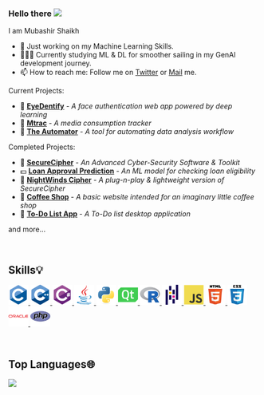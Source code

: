 ### Hello there <img src="https://raw.githubusercontent.com/MartinHeinz/MartinHeinz/master/wave.gif" width="25px">
 
 I am Mubashir Shaikh

- 🔧 Just working on my Machine Learning Skills.
- 🧑🏻‍💻 Currently studying ML & DL for smoother sailing in my GenAI development journey.
- 📫 How to reach me: Follow me on [Twitter](https://x.com/skmubashirrr)
 or [Mail](mailto:mubashirshaikh1666@gmail.com) me.


Current Projects:

- 🔎 **[EyeDentify](https://github.com/Mubashirr101/EyeDentify)** - *A face authentication web app powered by deep learning*
- 🍿 **[Mtrac](https://github.com/Mubashirr101/Movie-Tracker)** - *A media consumption tracker* 
- 🔬 **[The Automator](https://github.com/Mubashirr101/The_Automator)** - *A tool for automating data analysis workflow*


Completed Projects:

- 🔐 **[SecureCipher](https://github.com/Mubashirr101/SecureCipher)** - *An Advanced Cyber-Security Software & Toolkit*
- 💵 **[Loan Approval Prediction](https://github.com/Mubashirr101/Loan-Approval-Prediction-Model)** - *An ML model for checking loan eligibility*
- 🌙 **[NightWinds Cipher](https://github.com/Mubashirr101/NightWinds_Cipher)** - *A plug-n-play & lightweight version of SecureCipher*
- 🏪 **[Coffee Shop](https://github.com/Mubashirr101/coffeeshop)** - *A basic website intended for an imaginary little coffee shop*
- 📝 **[To-Do List App](https://github.com/Mubashirr101/To-Do-List)** - *A To-Do list desktop application*

and more...

<br>
<h2>Skills💡</h2>
<div>
  <p align="left">
    <a href="https://www.cprogramming.com/" target="_blank" rel="noreferrer">
      <img src="https://raw.githubusercontent.com/devicons/devicon/master/icons/c/c-original.svg" alt="c" width="40" height="40"/>
    </a>
    <a href="https://www.w3schools.com/cpp/" target="_blank" rel="noreferrer">
      <img src="https://raw.githubusercontent.com/devicons/devicon/master/icons/cplusplus/cplusplus-original.svg" alt="cplusplus" width="40" height="40"/>
    </a>
    <a href="https://docs.microsoft.com/en-us/dotnet/csharp/" target="_blank" rel="noreferrer">
      <img src="https://raw.githubusercontent.com/devicons/devicon/master/icons/csharp/csharp-original.svg" alt="csharp" width="40" height="40"/>
    </a>
    <a href="https://www.java.com" target="_blank" rel="noreferrer">
      <img src="https://raw.githubusercontent.com/devicons/devicon/master/icons/java/java-original.svg" alt="java" width="40" height="40"/>
    </a>
    <a href="https://www.python.org" target="_blank" rel="noreferrer">
      <img src="https://raw.githubusercontent.com/devicons/devicon/master/icons/python/python-original.svg" alt="python" width="40" height="40"/>
    </a>
    <a href="https://www.qt.io/" target="_blank" rel="noreferrer">
      <img src="https://raw.githubusercontent.com/devicons/devicon/master/icons/qt/qt-original.svg" alt="qt" width="40" height="40"/>
    </a>
    <a href="https://www.r-project.org/" target="_blank" rel="noreferrer">
      <img src="https://raw.githubusercontent.com/devicons/devicon/master/icons/r/r-original.svg" alt="r" width="40" height="40"/>
    </a>
    <a href="https://pandas.pydata.org/" target="_blank" rel="noreferrer">
      <img src="https://raw.githubusercontent.com/devicons/devicon/master/icons/pandas/pandas-original.svg" alt="pandas" width="40" height="40"/>
    </a>
    <a href="https://developer.mozilla.org/en-US/docs/Web/JavaScript" target="_blank" rel="noreferrer">
      <img src="https://raw.githubusercontent.com/devicons/devicon/master/icons/javascript/javascript-original.svg" alt="javascript" width="40" height="40"/>
    </a>
    <a href="https://www.w3.org/html/" target="_blank" rel="noreferrer">
      <img src="https://raw.githubusercontent.com/devicons/devicon/master/icons/html5/html5-original-wordmark.svg" alt="html5" width="40" height="40"/>
    </a>
    <a href="https://www.w3schools.com/css/" target="_blank" rel="noreferrer">
      <img src="https://raw.githubusercontent.com/devicons/devicon/master/icons/css3/css3-original-wordmark.svg" alt="css3" width="40" height="40"/>
    </a>
    <a href="https://www.oracle.com/" target="_blank" rel="noreferrer">
      <img src="https://raw.githubusercontent.com/devicons/devicon/master/icons/oracle/oracle-original.svg" alt="oracle" width="40" height="40"/>
    </a>
     <a href="https://www.php.net" target="_blank" rel="noreferrer">
      <img src="https://raw.githubusercontent.com/devicons/devicon/master/icons/php/php-original.svg" alt="php" width="40" height="40"/>
    </a>
  </p>
</div>
    

<br>


<!---<h2> Stats📊 </h2>
<img src="https://github-readme-stats.vercel.app/api?username=Mubashirr101&&show_icons=true&title_color=ffffff&icon_color=bb2acf&text_color=daf7dc&bg_color=160a33">--->
<h2> Top Languages🌐 </h2>
<img src="https://github-readme-stats.vercel.app/api/top-langs/?username=Mubashirr101&layout=compact&bg_color=160a33&text_color=ffffff&title_color=ffffff">
